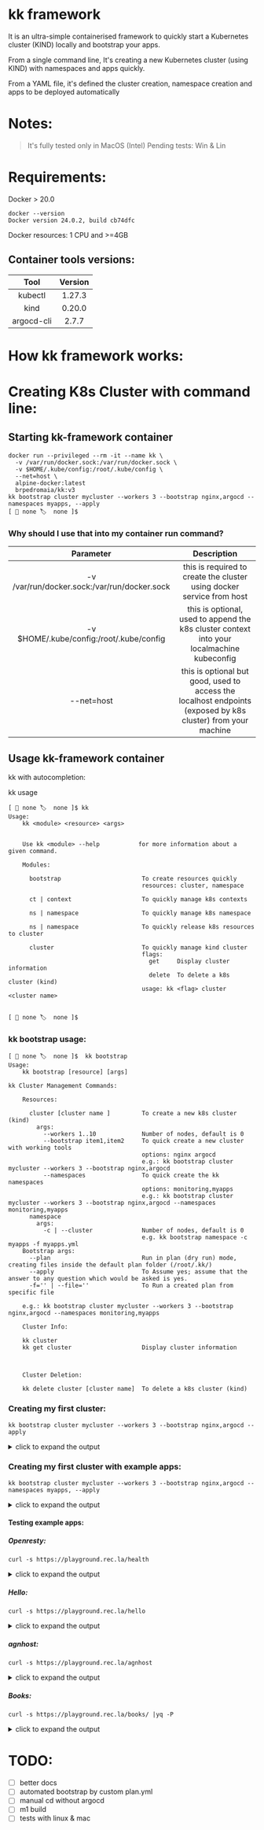 # kk framework

It is an ultra-simple containerised framework to quickly start a Kubernetes cluster (KIND) locally and bootstrap your apps.

From a single command line, It's creating a new Kubernetes cluster (using KIND) with namespaces and apps quickly.

From a YAML file, it's defined the cluster creation, namespace creation and apps to be deployed automatically 




# Notes:
> It's fully tested only in MacOS (Intel)
> Pending tests: Win & Lin

# Requirements:

Docker > 20.0
```
docker --version
Docker version 24.0.2, build cb74dfc
```
Docker resources: 1 CPU and >=4GB

## Container tools versions:

| Tool | Version |
| :---: | :---: |
| kubectl | 1.27.3 |
| kind | 0.20.0 |
| argocd-cli | 2.7.7 |

# How kk framework works:

# Creating K8s Cluster with command line:

## Starting kk-framework container
```
docker run --privileged --rm -it --name kk \
  -v /var/run/docker.sock:/var/run/docker.sock \
  -v $HOME/.kube/config:/root/.kube/config \
  --net=host \
  alpine-docker:latest  
  brpedromaia/kk:v3
kk bootstrap cluster mycluster --workers 3 --bootstrap nginx,argocd --namespaces myapps, --apply
[ 🐳 none 🏷  none ]$
```
### Why should I use that into my container run command?
| Parameter | Description |
| :---: | :---: |
| -v /var/run/docker.sock:/var/run/docker.sock | this is required to create the cluster using docker service from host|
| -v $HOME/.kube/config:/root/.kube/config | this is optional, used to append the k8s cluster context into your localmachine kubeconfig |
| --net=host | this is optional but good, used to access the localhost endpoints (exposed by k8s cluster) from your machine |


## Usage kk-framework container
kk with autocompletion:

kk usage

```
[ 🐳 none 🏷  none ]$ kk
Usage:
    kk <module> <resource> <args>


    Use kk <module> --help           for more information about a given command.
    
    Modules:

      bootstrap                       To create resources quickly
                                      resources: cluster, namespace

      ct | context                    To quickly manage k8s contexts

      ns | namespace                  To quickly manage k8s namespace

      ns | namespace                  To quickly release k8s resources to cluster

      cluster                         To quickly manage kind cluster
                                      flags: 
                                        get     Display cluster information
                                        delete  To delete a k8s cluster (kind)
                                      usage: kk <flag> cluster <cluster name>


[ 🐳 none 🏷  none ]$ 
```


### kk bootstrap usage:

```
[ 🐳 none 🏷  none ]$  kk bootstrap 
Usage:
    kk bootstrap [resource] [args]

kk Cluster Management Commands:
    
    Resources:

      cluster [cluster name ]         To create a new k8s cluster (kind)
        args:
          --workers 1..10             Number of nodes, default is 0
          --bootstrap item1,item2     To quick create a new cluster with working tools
                                      options: nginx argocd
                                      e.g.: kk bootstrap cluster mycluster --workers 3 --bootstrap nginx,argocd
          --namespaces                To quick create the kk namespaces
                                      options: monitoring,myapps
                                      e.g.: kk bootstrap cluster mycluster --workers 3 --bootstrap nginx,argocd --namespaces monitoring,myapps
      namespace
        args:
          -c | --cluster              Number of nodes, default is 0
                                      e.g. kk bootstrap namespace -c myapps -f myapps.yml
    Bootstrap args:   
      --plan                          Run in plan (dry run) mode, creating files inside the default plan folder (/root/.kk/)
      --apply                         To Assume yes; assume that the answer to any question which would be asked is yes.
      -f='' | --file=''               To Run a created plan from specific file

    e.g.: kk bootstrap cluster mycluster --workers 3 --bootstrap nginx,argocd --namespaces monitoring,myapps

    Cluster Info:

    kk cluster
    kk get cluster                    Display cluster information

    

    Cluster Deletion:

    kk delete cluster [cluster name]  To delete a k8s cluster (kind)
```

### Creating my first cluster:

```
kk bootstrap cluster mycluster --workers 3 --bootstrap nginx,argocd --apply
```

<details>
<summary> click to expand the output </summary>

```
Cluster Creation Plan:

file: /root/.kk/mycluster.yml
version: v1-alpha
cluster:
  name: mycluster
  workers: 3
  autocreation: auto
  plan:
    from_file: /root/.kk/mycluster.yml
Setting up the Nginx Ingress 🌐
Cool! kk framework has delivered your kind cluster 🥰 
mycluster cluster is ready to use!🚀

Enjoy! Cheers 👋


```

</details>

### Creating my first cluster with example apps:

```
kk bootstrap cluster mycluster --workers 3 --bootstrap nginx,argocd --namespaces myapps, --apply
```

<details>
<summary> click to expand the output </summary>

```
Cluster Creation Plan:

file: /root/.kk/mycluster.yml
version: v1-alpha
cluster:
  name: mycluster
  workers: 3
  bootstrap:
    - name: nginx
      enabled: "yes"
    - name: argocd
      enabled: "yes"
  namespaces:
    - name: myapps
      enabled: "yes"
  autocreation: auto
  plan:
    from_file: /root/.kk/mycluster.yml
Applying the approved plan...
No kind clusters found.
Creating cluster "mycluster" ...
✓ Ensuring node image (kindest/node:v1.27.3) 🖼
✓ Preparing nodes 📦 📦 📦 📦  
✓ Writing configuration 📜 
✓ Starting control-plane 🕹️ 
✓ Installing CNI 🔌 
✓ Installing StorageClass 💾 
✓ Joining worker nodes 🚜 
Set kubectl context to "kind-mycluster"
You can now use your cluster with:

kubectl cluster-info --context kind-mycluster

Have a nice day! 👋
Setting up the Nginx Ingress 🌐
Setting Argocd from kk bootstrap 🐙
your argocd is ready: https://argocd.rec.la 🚜
User: admin Password: Password123 🪪
myapps namespace apps have been released ✅ 
Cool! kk framework has delivered your kind cluster 🥰 
mycluster cluster is ready to use!🚀

Enjoy! Cheers 👋


```
</details>

#### Testing example apps:

##### Openresty:
```
curl -s https://playground.rec.la/health
```

<details>
<summary> click to expand the output </summary>

```
{"status":"UP"}
```

</details>

##### Hello:
```
curl -s https://playground.rec.la/hello
```

<details>
<summary> click to expand the output </summary>

```
Hello World
```

</details>

##### agnhost:
```
curl -s https://playground.rec.la/agnhost
```

<details>
<summary> click to expand the output </summary>

```
NOW: 2023-07-09 00:54:11.919462633 +0000 UTC m=+22.42053851
```

</details>

##### Books:
```
curl -s https://playground.rec.la/books/ |yq -P
```

<details>
<summary> click to expand the output </summary>

```yml
metadata:
  pageSize: 2
  currentPage: 0
  totalPages: 1
  totalRecord: 2
  orderby: id
  sort: ASC
result:
  - author: J. R. R. Tolkien
    id: B0001
    publication_year: 1937
    name: The Hobbit
    genre: Fantasy
  - author: J. K. Rowling
    id: B0002
    publication_year: 1997
    name: Harry Potter and the Philosopher's Stone
    genre: Fantasy
```

</details>

# TODO:
- [ ] better docs
- [ ] automated bootstrap by custom plan.yml
- [ ] manual cd without argocd
- [ ] m1 build
- [ ] tests with linux & mac
